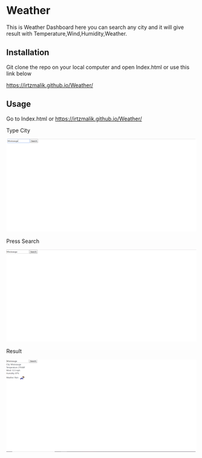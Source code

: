 # Weather
This is Weather Dashboard here you can search any city and it will give result with Temperature,Wind,Humidity,Weather.

## Installation
Git clone the repo on your local computer and open Index.html or use this link below

https://irtzmalik.github.io/Weather/

## Usage 
Go to Index.html or https://irtzmalik.github.io/Weather/

Type City

![Images/W1.png](Images/W1.png)


Press Search


![Images/W2.png](Images/W2.png)


Result

![Images/W3.png](Images/W3.png)
